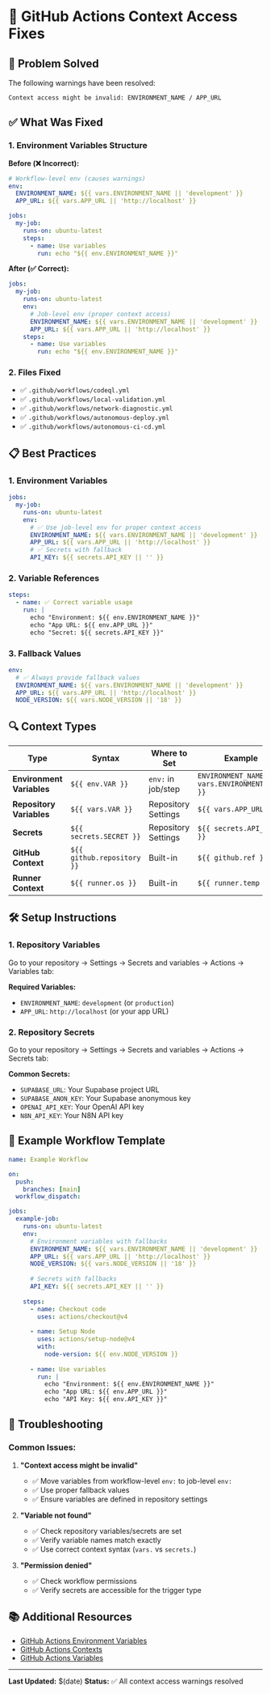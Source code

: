 # 🔧 GitHub Actions Context Access Fixes

## 🚨 Problem Solved

The following warnings have been resolved:
```
Context access might be invalid: ENVIRONMENT_NAME / APP_URL
```

## ✅ What Was Fixed

### 1. **Environment Variables Structure**
**Before (❌ Incorrect):**
```yaml
# Workflow-level env (causes warnings)
env:
  ENVIRONMENT_NAME: ${{ vars.ENVIRONMENT_NAME || 'development' }}
  APP_URL: ${{ vars.APP_URL || 'http://localhost' }}

jobs:
  my-job:
    runs-on: ubuntu-latest
    steps:
      - name: Use variables
        run: echo "${{ env.ENVIRONMENT_NAME }}"
```

**After (✅ Correct):**
```yaml
jobs:
  my-job:
    runs-on: ubuntu-latest
    env:
      # Job-level env (proper context access)
      ENVIRONMENT_NAME: ${{ vars.ENVIRONMENT_NAME || 'development' }}
      APP_URL: ${{ vars.APP_URL || 'http://localhost' }}
    steps:
      - name: Use variables
        run: echo "${{ env.ENVIRONMENT_NAME }}"
```

### 2. **Files Fixed**
- ✅ `.github/workflows/codeql.yml`
- ✅ `.github/workflows/local-validation.yml`
- ✅ `.github/workflows/network-diagnostic.yml`
- ✅ `.github/workflows/autonomous-deploy.yml`
- ✅ `.github/workflows/autonomous-ci-cd.yml`

## 📋 Best Practices

### 1. **Environment Variables**
```yaml
jobs:
  my-job:
    runs-on: ubuntu-latest
    env:
      # ✅ Use job-level env for proper context access
      ENVIRONMENT_NAME: ${{ vars.ENVIRONMENT_NAME || 'development' }}
      APP_URL: ${{ vars.APP_URL || 'http://localhost' }}
      # ✅ Secrets with fallback
      API_KEY: ${{ secrets.API_KEY || '' }}
```

### 2. **Variable References**
```yaml
steps:
  - name: ✅ Correct variable usage
    run: |
      echo "Environment: ${{ env.ENVIRONMENT_NAME }}"
      echo "App URL: ${{ env.APP_URL }}"
      echo "Secret: ${{ secrets.API_KEY }}"
```

### 3. **Fallback Values**
```yaml
env:
  # ✅ Always provide fallback values
  ENVIRONMENT_NAME: ${{ vars.ENVIRONMENT_NAME || 'development' }}
  APP_URL: ${{ vars.APP_URL || 'http://localhost' }}
  NODE_VERSION: ${{ vars.NODE_VERSION || '18' }}
```

## 🔍 Context Types

| Type | Syntax | Where to Set | Example |
|------|--------|--------------|---------|
| **Environment Variables** | `${{ env.VAR }}` | `env:` in job/step | `ENVIRONMENT_NAME: ${{ vars.ENVIRONMENT_NAME }}` |
| **Repository Variables** | `${{ vars.VAR }}` | Repository Settings | `${{ vars.APP_URL }}` |
| **Secrets** | `${{ secrets.SECRET }}` | Repository Settings | `${{ secrets.API_KEY }}` |
| **GitHub Context** | `${{ github.repository }}` | Built-in | `${{ github.ref }}` |
| **Runner Context** | `${{ runner.os }}` | Built-in | `${{ runner.temp }}` |

## 🛠️ Setup Instructions

### 1. **Repository Variables**
Go to your repository → Settings → Secrets and variables → Actions → Variables tab:

**Required Variables:**
- `ENVIRONMENT_NAME`: `development` (or `production`)
- `APP_URL`: `http://localhost` (or your app URL)

### 2. **Repository Secrets**
Go to your repository → Settings → Secrets and variables → Actions → Secrets tab:

**Common Secrets:**
- `SUPABASE_URL`: Your Supabase project URL
- `SUPABASE_ANON_KEY`: Your Supabase anonymous key
- `OPENAI_API_KEY`: Your OpenAI API key
- `N8N_API_KEY`: Your N8N API key

## 🚀 Example Workflow Template

```yaml
name: Example Workflow

on:
  push:
    branches: [main]
  workflow_dispatch:

jobs:
  example-job:
    runs-on: ubuntu-latest
    env:
      # Environment variables with fallbacks
      ENVIRONMENT_NAME: ${{ vars.ENVIRONMENT_NAME || 'development' }}
      APP_URL: ${{ vars.APP_URL || 'http://localhost' }}
      NODE_VERSION: ${{ vars.NODE_VERSION || '18' }}
      
      # Secrets with fallbacks
      API_KEY: ${{ secrets.API_KEY || '' }}
    
    steps:
      - name: Checkout code
        uses: actions/checkout@v4
      
      - name: Setup Node
        uses: actions/setup-node@v4
        with:
          node-version: ${{ env.NODE_VERSION }}
      
      - name: Use variables
        run: |
          echo "Environment: ${{ env.ENVIRONMENT_NAME }}"
          echo "App URL: ${{ env.APP_URL }}"
          echo "API Key: ${{ env.API_KEY }}"
```

## 🔧 Troubleshooting

### Common Issues:

1. **"Context access might be invalid"**
   - ✅ Move variables from workflow-level `env:` to job-level `env:`
   - ✅ Use proper fallback values
   - ✅ Ensure variables are defined in repository settings

2. **"Variable not found"**
   - ✅ Check repository variables/secrets are set
   - ✅ Verify variable names match exactly
   - ✅ Use correct context syntax (`vars.` vs `secrets.`)

3. **"Permission denied"**
   - ✅ Check workflow permissions
   - ✅ Verify secrets are accessible for the trigger type

## 📚 Additional Resources

- [GitHub Actions Environment Variables](https://docs.github.com/en/actions/using-workflows/workflow-commands-for-github-actions#environment-files)
- [GitHub Actions Contexts](https://docs.github.com/en/actions/learn-github-actions/contexts)
- [GitHub Actions Variables](https://docs.github.com/en/actions/learn-github-actions/variables)

---

**Last Updated:** $(date)
**Status:** ✅ All context access warnings resolved
